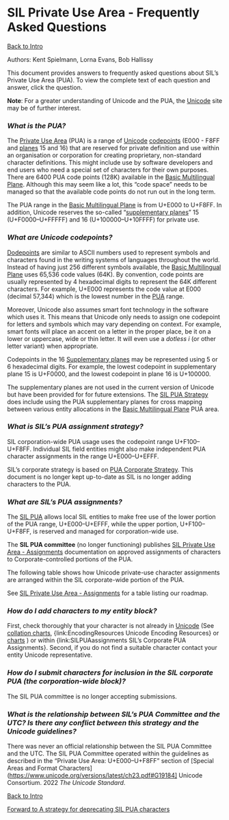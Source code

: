 # SIL Private Use Area - Frequently Asked Questions

[Back to Intro](..\README.md) 

Authors: Kent Spielmann, Lorna Evans, Bob Hallissy

This document provides answers to frequently asked questions about SIL’s Private Use Area (PUA). To view the complete text of each question and answer, click the question.



**Note**:
For a greater understanding of Unicode and the PUA, the [Unicode](https://www.unicode.org/faq/) site may be of further interest.

### *What is the PUA?*

The [Private Use Area](https://scripts.sil.org/Glossary#pua) (PUA) is a range of [Unicode](https://scripts.sil.org/Glossary#unicode) [codepoints](https://scripts.sil.org/Glossary#codepoint) (E000 - F8FF and [planes](https://scripts.sil.org/Glossary#plane) 15 and 16) that are reserved for private definition and use within an organisation or corporation for creating proprietary, non-standard character definitions. This might include use by software developers and end users who need a special set of characters for their own purposes. There are 6400 PUA code points (128K) available in the [Basic Multilingual Plane](https://scripts.sil.org/Glossary#bmp). Although this may seem like a lot, this “code space” needs to be managed so that the available code points do not run out in the long term.

The PUA range in the [Basic Multilingual Plane](https://scripts.sil.org/Glossary#bmp) is from U+E000 to U+F8FF. In addition, Unicode reserves the so-called “[supplementary planes](https://scripts.sil.org/Glossary#supplement)” 15 (U+F0000–U+FFFFF) and 16 (U+100000–U+10FFFF) for private use.

### *What are Unicode codepoints?*

[Dodepoints](https://scripts.sil.org/Glossary#codepoint) are similar to ASCII numbers used to represent symbols and characters found in the writing systems of languages throughout the world. Instead of having just 256 different symbols available, the [Basic Multilingual Plane](https://scripts.sil.org/Glossary#bmp) uses 65,536 code values (64K). By convention, code points are usually represented by 4 hexadecimal digits to represent the 64K different characters. For example, U+E000 represents the code value at E000 (decimal 57,344) which is the lowest number in the [PUA](https://scripts.sil.org/Glossary#pua) range.

Moreover, Unicode also assumes smart font technology in the software which uses it. This means that Unicode only needs to assign one codepoint for letters and symbols which may vary depending on context. For example, smart fonts will place an accent on a letter in the proper place, be it on a lower or uppercase, wide or thin letter. It will even use a _dotless i_ (or other letter variant) when appropriate.

Codepoints in the 16 [Supplementary planes](https://scripts.sil.org/Glossary#supplement) may be represented using 5 or 6 hexadecimal digits. For example, the lowest codepoint in supplementary plane 15 is U+F0000, and the lowest codepoint in plane 16 is U+100000. 

The supplementary planes are not used in the current version of Unicode but have been provided for for future extensions. The [SIL PUA Strategy](https://scripts.sil.org/PUA_Corp) does include using the PUA supplementary planes for cross mapping between various entity allocations in the [Basic Multilingual Plane](https://scripts.sil.org/Glossary#bmp) PUA area. 


### *What is SIL’s PUA assignment strategy?*

SIL corporation-wide PUA usage uses the codepoint range U+F100–U+F8FF. Individual SIL field entities might also make independent PUA character assignments in the range U+E000–U+EFFF. 

SIL’s corporate strategy is based on [PUA Corporate Strategy](https://scripts.sil.org/PUA_Corp). This document is no longer kept up-to-date as SIL is no longer adding characters to the PUA.


### *What are SIL’s PUA assignments?*

The [SIL PUA](..\README.md) allows local SIL entities to make free use of the lower portion of the PUA range, U+E000–U+EFFF, while the upper portion, U+F100–U+F8FF, is reserved and managed for corporation-wide use.

The **SIL PUA committee** (no longer functioning) publishes [SIL Private Use Area - Assignments](pua-assignments.md) documentation on approved assignments of characters to Corporate-controlled portions of the PUA.

The following table shows how Unicode private-use character assignments are arranged within the SIL corporate-wide portion of the PUA.

See [SIL Private Use Area - Assignments](pua-assignments.md) for a table listing our roadmap.

### *How do I add characters to my entity block?*

First, check thoroughly that your character is not already in [Unicode](https://www.unicode.org) (See [collation charts](https://www.unicode.org/charts/collation/), {link:EncodingResources Unicode Encoding Resources} or [charts](http://www.unicode.org/charts) ) or within {link:SILPUAassignments SIL’s Corporate PUA Assignments}.  Second, if you do not find a suitable character contact your entity Unicode representative. 

### *How do I submit characters for inclusion in the SIL corporate PUA (the corporation-wide block)?*

The SIL PUA committee is no longer accepting submissions.


### *What is the relationship between SIL’s PUA Committee and the UTC? Is there any conflict between this strategy and the Unicode guidelines?*

There was never an official relationship between the SIL PUA Committee and the UTC. The SIL PUA Committee operated within the guidelines as described in the “Private Use Area: U+E000–U+F8FF” section of [Special Areas and Format Characters](https://www.unicode.org/versions/latest/ch23.pdf#G19184] Unicode Consortium. 2022 _The Unicode Standard_.

[Back to Intro](..\README.md) 

[Forward to A strategy for deprecating SIL PUA characters](pua-deprecation-strategy)
